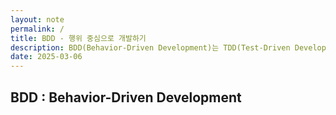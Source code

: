 ```yaml
---
layout: note
permalink: /
title: BDD - 행위 중심으로 개발하기
description: BDD(Behavior-Driven Development)는 TDD(Test-Driven Development)를 확장한 개발 방법론입니다.
date: 2025-03-06
---
```



## BDD : Behavior-Driven Development


